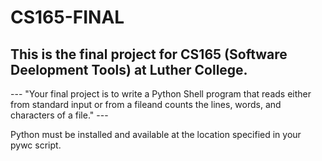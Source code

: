 # CS165-FINAL
## This is the final project for CS165 (Software Deelopment Tools) at Luther College. 

--- "Your final project is to write a Python Shell program that reads either from standard input
or from a fileand counts the lines, words, and characters of a file." ---

Python must be installed and available at the location specified in your pywc script.

